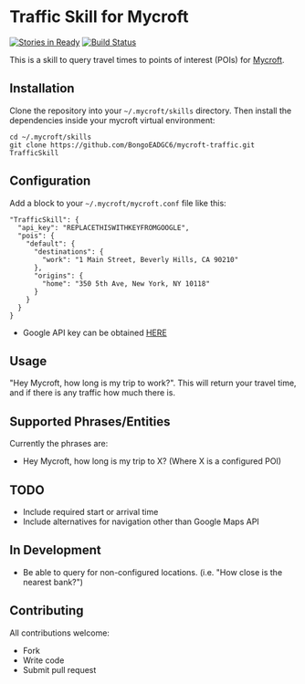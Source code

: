
# Traffic Skill for Mycroft
[![Stories in Ready](https://badge.waffle.io/BongoEADGC6/mycroft-traffic.svg?label=ready&title=Ready)](http://waffle.io/BongoEADGC6/mycroft-traffic) [![Build Status](https://travis-ci.org/BongoEADGC6/mycroft-traffic.svg?branch=master)](https://travis-ci.org/BongoEADGC6/mycroft-traffic)

This is a skill to query travel times to points of interest (POIs) for
[Mycroft](https://mycroft.ai). 

## Installation

Clone the repository into your `~/.mycroft/skills` directory. Then install the
dependencies inside your mycroft virtual environment:

```
cd ~/.mycroft/skills
git clone https://github.com/BongoEADGC6/mycroft-traffic.git TrafficSkill
```

## Configuration

Add a block to your `~/.mycroft/mycroft.conf` file like this:

```
"TrafficSkill": {
  "api_key": "REPLACETHISWITHKEYFROMGOOGLE",
  "pois": {
    "default": {
      "destinations": {
        "work": "1 Main Street, Beverly Hills, CA 90210"
      },
      "origins": {
        "home": "350 5th Ave, New York, NY 10118"
      }
    }
  }
}
```
* Google API key can be obtained [HERE](https://developers.google.com/maps/documentation/directions/start#get-a-key)

## Usage

"Hey Mycroft, how long is my trip to work?". 
This will return your travel time, and if there is any traffic how much there is.


## Supported Phrases/Entities
Currently the phrases are:
* Hey Mycroft, how long is my trip to X? (Where X is a configured POI)



## TODO
* Include required start or arrival time
* Include alternatives for navigation other than Google Maps API

## In Development
* Be able to query for non-configured locations. (i.e. "How close is the nearest bank?")


## Contributing

All contributions welcome:

* Fork
* Write code
* Submit pull request

